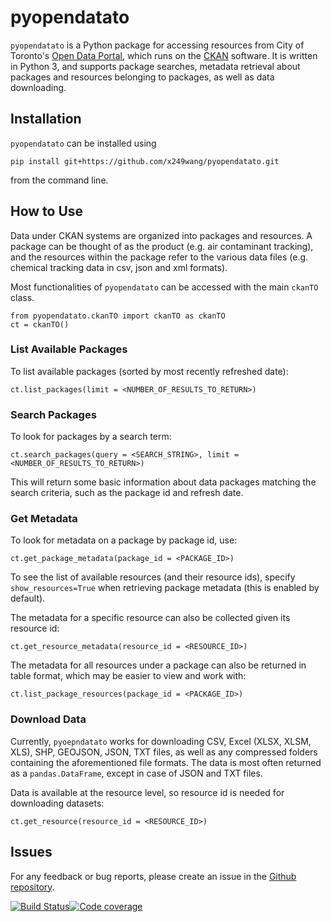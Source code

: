 # pyopendatato

`pyopendatato` is a Python package for accessing resources from City of Toronto's [Open Data Portal](https://open.toronto.ca/catalogue), which runs on the [CKAN](https://ckan.org/) software. It is written in Python 3, and supports package searches, metadata retrieval about packages and resources belonging to packages, as well as data downloading.

## Installation

`pyopendatato` can be installed using

```
pip install git+https://github.com/x249wang/pyopendatato.git
```

from the command line.

## How to Use

Data under CKAN systems are organized into packages and resources. A package can be thought of as the product (e.g. air contaminant tracking), and the resources within the package refer to the various data files (e.g. chemical tracking data in csv, json and xml formats).

Most functionalities of `pyopendatato` can be accessed with the main `ckanTO` class.

```
from pyopendatato.ckanTO import ckanTO as ckanTO
ct = ckanTO()
```

### List Available Packages

To list available packages (sorted by most recently refreshed date):

```
ct.list_packages(limit = <NUMBER_OF_RESULTS_TO_RETURN>)
```

### Search Packages

To look for packages by a search term:

```
ct.search_packages(query = <SEARCH_STRING>, limit = <NUMBER_OF_RESULTS_TO_RETURN>)
```

This will return some basic information about data packages matching the search criteria, such as the package id and refresh date.


### Get Metadata

To look for metadata on a package by package id, use:

```
ct.get_package_metadata(package_id = <PACKAGE_ID>)
```

To see the list of available resources (and their resource ids), specify `show_resources=True` when retrieving package metadata (this is enabled by default).

The metadata for a specific resource can also be collected given its resource id:

```
ct.get_resource_metadata(resource_id = <RESOURCE_ID>)
```

The metadata for all resources under a package can also be returned in table format, which may be easier to view and work with:

```
ct.list_package_resources(package_id = <PACKAGE_ID>)
```


### Download Data

Currently, `pyoepndatato` works for downloading CSV, Excel (XLSX, XLSM, XLS), SHP, GEOJSON, JSON, TXT files, as well as any compressed folders containing the aforementioned file formats. The data is most often returned as a `pandas.DataFrame`, except in case of JSON and TXT files.

Data is available at the resource level, so resource id is needed for downloading datasets:

```
ct.get_resource(resource_id = <RESOURCE_ID>)
```

## Issues

For any feedback or bug reports, please create an issue in the [Github repository](https://github.com/x249wang/pyopendatato).

[![Build Status](https://travis-ci.org/x249wang/pyopendatato.svg?branch=master)](https://travis-ci.org/x249wang/pyopendatato)[![Code coverage](https://codecov.io/gh/x249wang/pyopendatato/branch/master/graph/badge.svg)](https://codecov.io/gh/x249wang/pyopendatato/)
